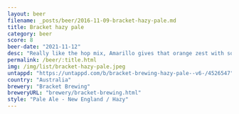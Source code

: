 ```yaml
---
layout: beer
filename: _posts/beer/2016-11-09-bracket-hazy-pale.md
title: Bracket hazy pale
category: beer
score: 8
beer-date: "2021-11-12"
desc: "Really like the hop mix, Amarillo gives that orange zest with some citrus from the citra. Smell is fantastic"
permalink: /beer/:title.html
img: /img/list/bracket-hazy-pale.jpeg
untappd: "https://untappd.com/b/bracket-brewing-hazy-pale--v6-/4526547"
country: "Australia"
brewery: "Bracket Brewing"
breweryURL: "brewery/bracket-brewing.html"
style: "Pale Ale - New England / Hazy"
---
```

